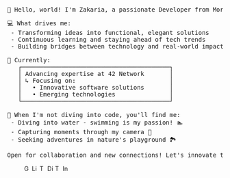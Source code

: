 
<pre>
👋 Hello, world! I'm Zakaria, a passionate Developer from Morocco.
</pre>
<pre>
💻 What drives me:
 - Transforming ideas into functional, elegant solutions
 - Continuous learning and staying ahead of tech trends
 - Building bridges between technology and real-world impact
 
🚀 Currently:
   ┌─────────────────────────────────────────┐
   │ Advancing expertise at 42 Network       │
   │ ↳ Focusing on:                          │
   │   • Innovative software solutions       │
   │   • Emerging technologies               │
   └─────────────────────────────────────────┘

🌊 When I'm not diving into code, you'll find me:
 - Diving into water - swimming is my passion! 🏊
 - Capturing moments through my camera 📸
 - Seeking adventures in nature's playground 🏞️
</pre>

<pre align="left">
Open for collaboration and new connections! Let's innovate together. 💡 
</pre>


<blockquote>
 
<div>
 <a href="mailto:zelhajou@gmail.com">
     <img
       align="left"
       alt="Gmail"
       width="15px"
       src="https://cdn.simpleicons.org/gmail/000/fff"
     />
   </a>
   <!-- <a href="https://www.github.com/zelhajou">
     <img align="left" alt="Github" width="18px" src="https://cdn.simpleicons.org/github/000/fff" />
 </a> -->
   <a href="https://www.linkedin.com/in/zelhajou/">
     <img
       align="left"
       alt="Linkedin"
       width="15px"
       src="https://cdn.simpleicons.org/linkedin/000/fff"
     />
   </a>
   <a href="https://twitter.com/zelhajou">
     <img
       align="left"
       alt="Twitter"
       width="15px"
       src="https://cdn.simpleicons.org/x/000/fff"
     />
   </a>
   <a href="https://discord.com/users/aaaikrz">
     <img
       align="left"
       alt="Discord"
       width="15px"
       src="https://cdn.simpleicons.org/discord/000/fff"
     />
   </a>
   <a href="https://t.me/aaaikrz">
     <img
       align="left"
       alt="Telegram"
       width="15px"
       src="https://cdn.simpleicons.org/telegram/000/fff"
     />
   </a>
   <a href="https://www.instagram.com/aaaikrz/">
     <img
       align="left"
       alt="Instagram"
       width="15px"
       src="https://cdn.simpleicons.org/instagram/000/fff"
     />
   </a>
<!--
 <a href="https://www.snapchat.com/add/aaaikrz">
     <img align="left" alt="Snapchat" width="14px" src="https://cdn.simpleicons.org/snapchat/000/fff" />
 </a>
 -->
</div>

</blockquote>
